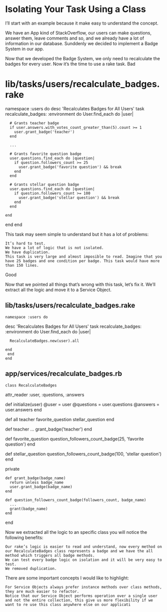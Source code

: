 # Isolating Your Task Using a Class

I’ll start with an example because it make easy to understand the concept.

We have an App kind of StackOverflow, our users can make questions, answer them, leave comments and so, and we already have a lot of information in our database. Sunddenly we decided to implement a Badge System in our app.

Now that we developed the Badge System, we only need to recalculate the badges for every user. Now it’s the time to use a rake task.
Bad

# lib/tasks/users/recalculate_badges.rake
namespace :users do
  desc 'Recalculates Badges for All Users'
  task recalculate_badges: :environment do
    User.find_each do |user|

      # Grants teacher badge
      if user.answers.with_votes_count_greater_than(5).count >= 1
        user.grant_badge('teacher')
      end

      ...

      # Grants favorite question badge
      user.questions.find_each do |question|
        if question.followers_count >= 25
          user.grant_badge('favorite question') && break
        end
      end

      # Grants stellar question badge
      user.questions.find_each do |question|
        if question.followers_count >= 100
          user.grant_badge('stellar question') && break
        end
      end

    end
  end
end

This task may seem simple to understand but it has a lot of problems:

    It’s hard to test.
    We have a lot of logic that is not isolated.
    We have duplication.
    This task is very large and almost imposible to read. Imagine that you have 25 badges and one condition per badge. This task would have more than 150 lines.

Good

Now that we pointed all things that’s wrong with this task, let’s fix it. We’ll extract all the logic and move it to a Service Object.

## lib/tasks/users/recalculate_badges.rake

	namespace :users do
  desc 'Recalculates Badges for All Users'
  task recalculate_badges: :environment do
    User.find_each do |user|

      RecalculateBadges.new(user).all

    end
 	 end
	end

## app/services/recalculate_badges.rb

	class RecalculateBadges

  attr_reader :user, :questions, :answers

  def initialize(user)
    @user      = user
    @questions = user.questions
    @answers   = user.answers
  end

  def all
    teacher
    favorite_question
    stellar_question
  end

  def teacher
    ...
    grant_badge('teacher')
  end

  def favorite_question
    question_followers_count_badge(25, 'favorite question')
  end

  def stellar_question
    question_followers_count_badge(100, 'stellar question')
  end

  private

    def grant_badge(badge_name)
      return unless badge_name
      user.grant_badge(badge_name)
    end

    def question_followers_count_badge(followers_count, badge_name)
      ...
      grant(badge_name)
    end

end

Now we extracted all the logic to an specific class you will notice the following benefits:

    Our rake’s logic is easier to read and understand, now every method on our RecalculateBadges class represents a badge and we have the all method which triggers all badge methods.
    We can test every badge logic on isolation and it will be very easy to test.
    We removed duplication.

There are some important concepts I would like to highlight:

    For Service Objects always prefer instance methods over class methods, they are much easier to refactor.
    Notice that our Service Object performs operation over a single user and not the entire collection, this give us more flexibility if we want to re use this class anywhere else on our applicati